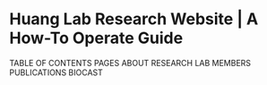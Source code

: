 Huang Lab Research Website | A How-To Operate Guide
=========

TABLE OF CONTENTS
	PAGES
		ABOUT
		RESEARCH
		LAB MEMBERS
		PUBLICATIONS
		BIOCAST